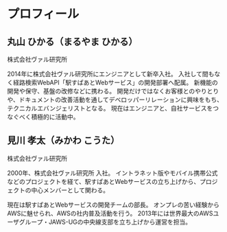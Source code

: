 # プロフィール

## 丸山 ひかる（まるやま ひかる）

株式会社ヴァル研究所

2014年に株式会社ヴァル研究所にエンジニアとして新卒入社。
入社して間もなく経路検索WebAPI「駅すぱあとWebサービス」の開発部署へ配属。
新機能の開発や保守、基盤の改修などに携わる。
開発だけではなくお客様とのやりとりや、ドキュメントの改善活動を通してデベロッパーリレーションに興味をもち、テクニカルエバンジェリストとなる。
現在はエンジニアと、自社サービスをつなぐべく積極的に活動中。

## 見川 孝太（みかわ こうた）

株式会社ヴァル研究所

2000年、株式会社ヴァル研究所 入社。
イントラネット版やモバイル携帯公式などのプロジェクトを経て、駅すぱあとWebサービスの立ち上げから、プロジェクトの中心メンバーとして関わる。

現在は駅すぱあとWebサービスの開発チームの部長。
オンプレの苦い経験からAWSに魅せられ、AWSの社内普及活動を行う。
2013年には世界最大のAWSユーザグループ・JAWS-UGの中央線支部を立ち上げから運営を担当。
